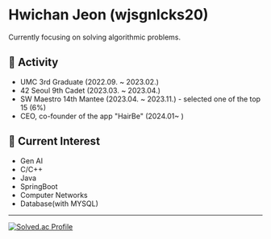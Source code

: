 # Hwichan Jeon (wjsgnlcks20)
Currently focusing on solving algorithmic problems.

## 🚀 Activity
- UMC 3rd Graduate (2022.09. ~ 2023.02.)
- 42 Seoul 9th Cadet (2023.03. ~ 2023.04.)
- SW Maestro 14th Mantee (2023.04. ~ 2023.11.) - selected one of the top 15 (6%)
- CEO, co-founder of the app "HairBe" (2024.01~ )

## 🔭 Current Interest
- Gen AI
- C/C++
- Java
- SpringBoot
- Computer Networks
- Database(with MYSQL)

----

[![Solved.ac Profile](http://mazassumnida.wtf/api/generate_badge?boj=sickpickel)](https://solved.ac/sickpickel)
<!-- [![hwijeon's 42 stats](https://badge42.vercel.app/api/v2/clf6jdu8h00110fkyk9flpnzi/stats?cursusId=21&coalitionId=87)](https://github.com/JaeSeoKim/badge42) -->
